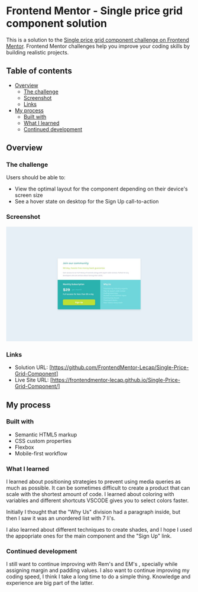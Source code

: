 # Frontend Mentor - Single price grid component solution

This is a solution to the [Single price grid component challenge on Frontend Mentor](https://www.frontendmentor.io/challenges/single-price-grid-component-5ce41129d0ff452fec5abbbc). Frontend Mentor challenges help you improve your coding skills by building realistic projects. 

## Table of contents

- [Overview](#overview)
  - [The challenge](#the-challenge)
  - [Screenshot](#screenshot)
  - [Links](#links)
- [My process](#my-process)
  - [Built with](#built-with)
  - [What I learned](#what-i-learned)
  - [Continued development](#continued-development)

## Overview

### The challenge

Users should be able to:

- View the optimal layout for the component depending on their device's screen size
- See a hover state on desktop for the Sign Up call-to-action

### Screenshot

![](./images/screenshot.jpg)

### Links

- Solution URL: [https://github.com/FrontendMentor-Lecap/Single-Price-Grid-Component]
- Live Site URL: [https://frontendmentor-lecap.github.io/Single-Price-Grid-Component/]

## My process

### Built with

- Semantic HTML5 markup
- CSS custom properties
- Flexbox
- Mobile-first workflow

### What I learned

I learned about positioning strategies to prevent using media queries as much as possible. It can be sometimes difficult to create a product that can scale with the shortest amount of code. I learned about coloring with variables and different shortcuts VSCODE gives you to select colors faster.  

Initially I thought that the "Why Us" division had a paragraph inside, but then I saw it was an unordered list with 7 li's.

I also learned about different techniques to create shades, and I hope I used the appopriate ones for the main component and the "Sign Up" link.


### Continued development

I still want to continue improving with Rem's and EM's , specially while assigning margin and padding values. I also want to continue improving my coding speed, I think I take a long time to do a simple thing. Knowledge and experience are big part of the latter.